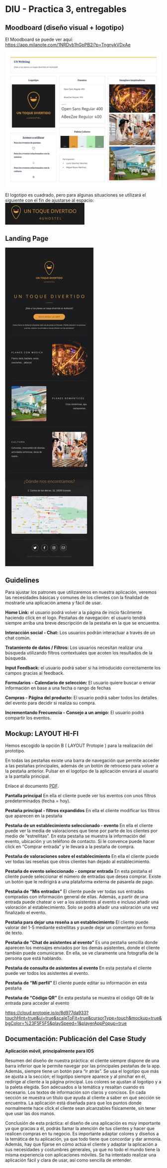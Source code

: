 # DIU - Practica 3, entregables

## Moodboard (diseño visual + logotipo)   

El Moodboard se puede ver aquí: https://app.milanote.com/1NRDvb1hGpPB2i?p=TngnykVDxAe

<img src="moodboard.png">

El logotipo es cuadrado, pero para algunas situaciones se utilizará el siguiente con el fin de ajustarse al espacio:
<img src="logoTumbado.PNG">

## Landing Page

<img src="landing.jpg">

## Guidelines

Para ajustar los patrones que utilizaremos en nuestra aplicación, veremos las necesidades básicas y comunes de los clientes con la finalidad de mostrarle una aplicación amena y fácil de usar.


**Home Link:** el usuario podrá volver a la página de inicio fácilmente haciendo click en el logo.
Pestañas de navegación: el usuario tendrá siempre arriba una breve descripción de la pestaña en la que se encuentra.

**Interacción social - Chat:** Los usuarios podrán interactuar a través de un chat común.

**Tratamiento de datos / Filtros:** Los usuarios necesitan realizar una búsqueda utilizando filtros contextuales que acoten los resultados de la búsqueda.

**Input Feedback:** el usuario podrá saber si ha introducido correctamente los campos gracias al feedback.

**Formularios - Calendario de selección:** El usuario quiere buscar o enviar información en base a una fecha o rango de fechas

**Compras - Página del producto:** El usuario podrá saber todos los detalles del evento para decidir si realiza su compra.

**Incrementando Frecuencia - Consejo a un amigo:** El usuario podrá compartir los eventos.

## Mockup: LAYOUT HI-FI

Hemos escogido la opción B ( LAYOUT Protopie ) para la realización del prototipo.

En todas las pestañas existe una barra de navegación que permite acceder a las pestañas principales, además de un botón de retroceso para volver a la pestaña anterior.
Pulsar en el logotipo de la aplicación enviará al usuario a la pantalla principal.

Enlace al documento [PDF](prototipos.pdf).

**Pantalla principal**
En ella el cliente puede ver los eventos con unos filtros predeterminados (fecha = hoy).

**Pestaña principal - filtros expandidos**
En ella el cliente modificar los filtros que aparecen en la pestaña

**Pestaña de un establecimiento seleccionado - evento**
En ella el cliente puede ver la media de valoraciones que tiene por parte de los clientes por medio de “estrellitas”. 
En esta pestaña se muestra la información del evento, ubicación y un teléfono de contacto.
Si le convence puede hacer click en “Comprar entrada” y le llevará a la pestaña de compra.

**Pestaña de valoraciones sobre el establecimiento**
En ella el cliente puede ver todas las reseñas que otros clientes han dejado al establecimiento.

**Pestaña de evento seleccionado - comprar entrada**
En esta pestaña el cliente puede seleccionar el número de entradas que desea comprar.
Existe un botón que le redirigirá a una plataforma externa de pasarela de pago.

**Pestaña de “Mis entradas”**
El cliente puede ver todas sus entradas compradas con información general de ellas.
Además, a partir de una entrada puede chatear o ver a los asistentes al evento e incluso añadir una valoración al establecimiento.
    Solo se podrá añadir una valoración una vez finalizado el evento.

**Pestaña para dejar una reseña a un establecimiento**
El cliente puede valorar del 1-5 mediante estrellitas y puede dejar un comentario en forma de texto.

**Pestaña de “Chat de asistentes al evento”**
Es una pestaña sencilla donde aparecen los mensajes enviados por los demás asistentes, donde el cliente también puede comunicarse.
En ella, se ve claramente una fotografía de la persona que está hablando.

**Pestaña de consulta de asistentes al evento**
En esta pestaña el cliente puede ver todos los asistentes al evento.

**Pestaña de “Mi perfil”**
El cliente puede editar su información en esta pestaña

**Pestaña de “Código QR”**
En esta pestaña se muestra el código QR de la entrada para acceder al evento




https://cloud.protopie.io/p/8d977da933?touchHint=true&ui=true&scaleToFit=true&cursorType=touch&mockup=true&bgColor=%23F5F5F5&playSpeed=1&playerAppPopup=true 

## Documentación: Publicación del Case Study

**Aplicación móvil, principalmente para IOS**

Resumen del diseño de nuestra práctica: el cliente siempre dispone de una barra inferior que le permite navegar por las principales pestañas de la app. Además, siempre tiene un botón para “ir atrás”. Se usa el logotipo que más se ajusta a la sección; el logotipo siempre aparece y al pinchar en él, redirige al cliente a la página principal. Los colores se ajustan al logotipo y a la paleta elegida. Son adecuados a la temática y resaltan cuando es necesario. Los textos de información son claros y concisos. En cada sección se muestra un título que ayuda al cliente a saber en qué sección se encuentra. La aplicación está diseñada para que los puntos donde normalmente hace click el cliente sean alcanzables físicamente, sin tener que usar las dos manos.

Conclusión de esta práctica: el diseño de una aplicación es muy importante ya que gracias a él, podrás llamar la atención de tus clientes y hacer que realicen compras en tu negocio. Es importante adaptar colores y diseños a la temática de tu aplicación, ya que todo tiene que concordar y dar armonía. Además, hay que fijarse en cómo actúa el cliente y adaptar la aplicación a sus necesidades y costumbres generales, ya que no todo el mundo tiene la misma experiencia con aplicaciones móviles. Se ha intentado realizar una aplicación fácil y clara de usar, así como sencilla de entender.